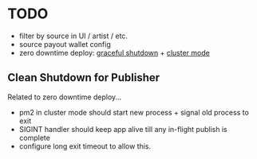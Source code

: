 # TODO

* filter by source in UI / artist / etc.
* source payout wallet config
* zero downtime deploy: [graceful shutdown](https://pm2.keymetrics.io/docs/usage/signals-clean-restart/) + [cluster mode](https://pm2.keymetrics.io/docs/usage/cluster-mode/#cluster-mode)



## Clean Shutdown for Publisher

Related to zero downtime deploy...

* pm2 in cluster mode should start new process + signal old process to exit
* SIGINT handler should keep app alive till any in-flight publish is complete
* configure long exit timeout to allow this.
